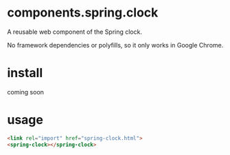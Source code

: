 # components.spring.clock
A reusable web component of the Spring clock.

No framework dependencies or polyfills, so it only works in Google Chrome.

<!--
```
<spring-clock>
  <template>
    <link rel="import" href="spring-clock.html">
  </template>
</spring-clock>
```
-->
# install
coming soon

# usage
```html
<link rel="import" href="spring-clock.html">
<spring-clock></spring-clock>
```
